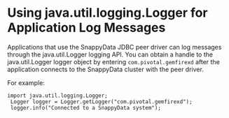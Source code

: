 # Using java.util.logging.Logger for Application Log Messages

Applications that use the SnappyData JDBC peer driver can log messages through the java.util.Logger logging API. You can obtain a handle to the java.util.Logger logger object by entering `com.pivotal.gemfirexd` after the application connects to the SnappyData cluster with the peer driver.

<a id="example"></a>
For example:

```pre
import java.util.logging.Logger;
 Logger logger = Logger.getLogger("com.pivotal.gemfirexd");
 logger.info("Connected to a SnappyData system");
```


